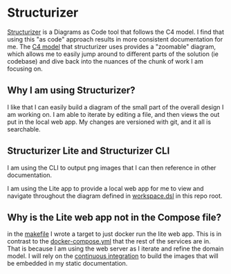 # Structurizer

[Structurizer](https://structurizr.com/) is a Diagrams as Code tool that follows the C4 model. I find that using this "as code" approach results in more consistent documentation for me. The [C4 model](https://c4model.com/) that structurizer uses provides a "zoomable" diagram, which allows me to easily jump around to different parts of the solution (ie codebase) and dive back into the nuances of the chunk of work I am focusing on.

## Why I am using Structurizer?

I like that I can easily build a diagram of the small part of the overall design I am working on. I am able to iterate by editing a file, and then views the out put in the local web app. My changes are versioned with git, and it all is searchable.

## Structurizer Lite and Structurizer CLI

I am using the CLI to output png images that I can then reference in other documentation. 

I am using the Lite app to provide a local web app for me to view and navigate throughout the diagram defined in [workspace.dsl](../workspace.dsl) in this repo root. 

## Why is the Lite web app not in the Compose file?

in the [makefile](../Makefile) I wrote a target to just docker run the lite web app. This is in contrast to the [docker-compose.yml](../docker-compose.yml) that the rest of the services are in. That is because I am using the web server as I iterate and refine the domain model. I will rely on the [continuous integration](Continuous%20Integration.md) to build the images that will be embedded in my static documentation. 
